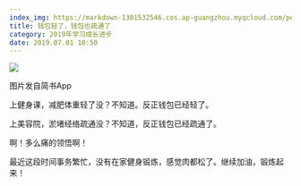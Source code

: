 ```yaml
---
index_img: https://markdown-1301532546.cos.ap-guangzhou.myqcloud.com/peipei_blog/20210921145856.jpeg
title: 钱包轻了，钱包也疏通了
category: 2019年学习成长进步
date: 2019.07.01 10:50
---
```


![](https://markdown-1301532546.cos.ap-guangzhou.myqcloud.com/peipei_blog/20210921145856.jpeg)  

图片发自简书App

上健身课，减肥体重轻了没？不知道。反正钱包已经轻了。

上美容院，淤堵经络疏通没？不知道，反正钱包已经疏通了。  

啊！多么痛的领悟啊！

最近这段时间事务繁忙，没有在家健身锻炼，感觉肉都松了。继续加油，锻炼起来！